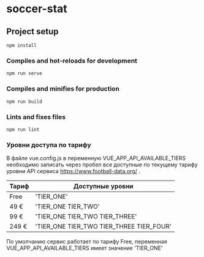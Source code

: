 # soccer-stat

## Project setup

```
npm install
```

### Compiles and hot-reloads for development

```
npm run serve
```

### Compiles and minifies for production

```
npm run build
```

### Lints and fixes files

```
npm run lint
```

### Уровни доступа по тарифу

В файле vue.config.js в переменную VUE_APP_API_AVAILABLE_TIERS необходимо записать через пробел все доступные по
текущему тарифу уровни API сервиса https://www.football-data.org/ .

Тариф | Доступные уровни
------------ | -------------
Free | 'TIER_ONE'
49 € | 'TIER_ONE TIER_TWO'
99 € | 'TIER_ONE TIER_TWO TIER_THREE'
249 € | 'TIER_ONE TIER_TWO TIER_THREE TIER_FOUR'

По умолчанию сервис работает по тарифу Free, переменная VUE_APP_API_AVAILABLE_TIERS имеет значение 'TIER_ONE'

